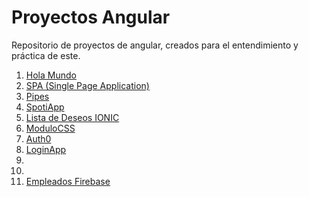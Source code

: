 # Proyectos Angular

Repositorio de proyectos de angular, creados para el entendimiento y práctica de este.

01.  [Hola Mundo](https://github.com/CamiloCastellanos/Angular/tree/master/1-Proyecto/HolaMundo)
02.  [SPA (Single Page Application)](https://github.com/CamiloCastellanos/Angular/tree/master/2-Proyecto)
03.  [Pipes](https://github.com/CamiloCastellanos/Angular/tree/master/3-Proyecto)
04.  [SpotiApp](https://github.com/CamiloCastellanos/Angular/tree/master/4-Proyecto)
05.  [Lista de Deseos IONIC](https://github.com/CamiloCastellanos/Angular/tree/master/5-Proyecto)
06.  [ModuloCSS](https://github.com/CamiloCastellanos/Angular/tree/master/6-Proyecto/ModuloCSS)
07.  [Auth0](https://github.com/CamiloCastellanos/Angular/tree/master/7-Proyecto/auth0)
08.  [LoginApp](https://github.com/CamiloCastellanos/Angular/tree/master/8-Proyecto/LoginApp)
09.  []()
10. []()
11. [Empleados Firebase](https://github.com/CamiloCastellanos/Angular/tree/master/11-Proyecto)
